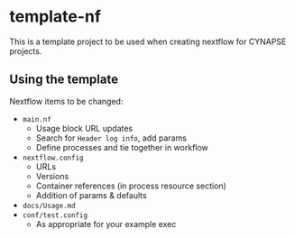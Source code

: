 # template-nf

This is a template project to be used when creating nextflow for CYNAPSE projects.

## Using the template

Nextflow items to be changed:

- `main.nf`
  - Usage block URL updates
  - Search for `Header log info`, add params
  - Define processes and tie together in workflow
- `nextflow.config`
  - URLs
  - Versions
  - Container references (in process resource section)
  - Addition of params & defaults
- `docs/Usage.md`
- `conf/test.config`
  - As appropriate for your example exec
